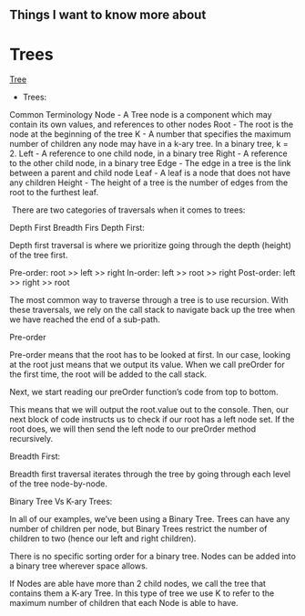 ## Things I want to know more about

# Trees

[Tree](https://codefellows.github.io/common_curriculum/data_structures_and_algorithms/Code_401/class-15/resources/Trees.html)<br>

* Trees:

Common Terminology
Node - A Tree node is a component which may contain its own values, and references to other nodes
Root - The root is the node at the beginning of the tree
K - A number that specifies the maximum number of children any node may have in a k-ary tree. In a binary tree, k = 2.
Left - A reference to one child node, in a binary tree
Right - A reference to the other child node, in a binary tree
Edge - The edge in a tree is the link between a parent and child node
Leaf - A leaf is a node that does not have any children
Height - The height of a tree is the number of edges from the root to the furthest leaf.




 There are two categories of traversals when it comes to trees:

Depth First
Breadth Firs
Depth First:

Depth first traversal is where we prioritize going through the depth (height) of the tree first.

Pre-order: root >> left >> right
In-order: left >> root >> right
Post-order: left >> right >> root


The most common way to traverse through a tree is to use recursion. With these traversals, we rely on the call stack to navigate back up the tree when we have reached the end of a sub-path.

Pre-order

Pre-order means that the root has to be looked at first. In our case, looking at the root just means that we output its value. When we call preOrder for the first time, the root will be added to the call stack.




Next, we start reading our preOrder function’s code from top to bottom.

This means that we will output the root.value out to the console. Then, our next block of code instructs us to check if our root has a left node set. If the root does, we will then send the left node to our preOrder method recursively.







Breadth First:

Breadth first traversal iterates through the tree by going through each level of the tree node-by-node.

Binary Tree Vs K-ary Trees:

In all of our examples, we’ve been using a Binary Tree. Trees can have any number of children per node, but Binary Trees restrict the number of children to two (hence our left and right children).

There is no specific sorting order for a binary tree. Nodes can be added into a binary tree wherever space allows.

If Nodes are able have more than 2 child nodes, we call the tree that contains them a K-ary Tree. In this type of tree we use K to refer to the maximum number of children that each Node is able to have.